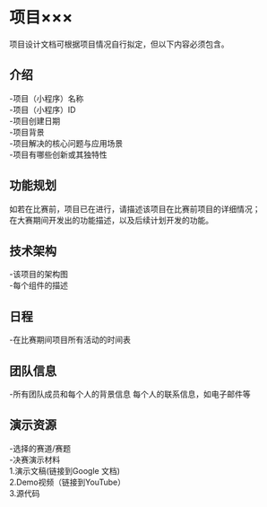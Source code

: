 # 项目×××
项目设计文档可根据项目情况自行拟定，但以下内容必须包含。
## 介绍
-项目（小程序）名称  
-项目（小程序）ID  
-项目创建日期  
-项目背景  
-项目解决的核心问题与应用场景  
-项目有哪些创新或其独特性  
## 功能规划
如若在比赛前，项目已在进行，请描述该项目在比赛前项目的详细情况；  
在大赛期间开发出的功能描述，以及后续计划开发的功能。
## 技术架构
-该项目的架构图  
-每个组件的描述  
## 日程
-在比赛期间项目所有活动的时间表  
## 团队信息
-所有团队成员和每个人的背景信息
每个人的联系信息，如电子邮件等
## 演示资源
-选择的赛道/赛题  
-决赛演示材料  
  1.演示文稿(链接到Google 文档)  
  2.Demo视频（链接到YouTube）  
  3.源代码
